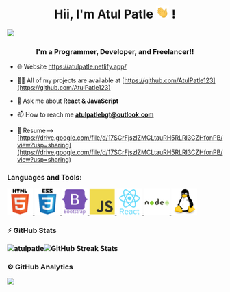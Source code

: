 <h1 align="center"> Hii, I'm Atul Patle <img src="https://raw.githubusercontent.com/ABSphreak/ABSphreak/master/gifs/Hi.gif" width="30px"> ! </h1>
<img src="https://raw.githubusercontent.com/halfrost/halfrost/master/icons/header_.png"/>
<h3 align="center">I'm a Programmer, Developer, and Freelancer!!</h3>


- 🌐 Website https://atulpatle.netlify.app/

- 👨‍💻 All of my projects are available at [https://github.com/AtulPatle123](https://github.com/AtulPatle123)

- 💬 Ask me about **React & JavaScript**

- 📫 How to reach me **atulpatlebgt@outlook.com**

- 📄 Resume--> [https://drive.google.com/file/d/17SCrFjszlZMCLtauRH5RLRl3CZHfonPB/view?usp=sharing](https://drive.google.com/file/d/17SCrFjszlZMCLtauRH5RLRl3CZHfonPB/view?usp=sharing)


<h3 align="left">Languages and Tools:</h3>
<p align="left"> <a href="https://www.w3.org/html/" target="_blank"> <img src="https://raw.githubusercontent.com/devicons/devicon/master/icons/html5/html5-original-wordmark.svg" alt="html5" width="60" height="60"/> </a>   <a href="https://www.w3schools.com/css/" target="_blank"> <img src="https://raw.githubusercontent.com/devicons/devicon/master/icons/css3/css3-original-wordmark.svg" alt="css3" width="60" height="60"/> </a>    <a href="https://getbootstrap.com" target="_blank"> <img src="https://raw.githubusercontent.com/devicons/devicon/master/icons/bootstrap/bootstrap-plain-wordmark.svg" alt="bootstrap" width="60" height="60"/> </a>    <a href="https://developer.mozilla.org/en-US/docs/Web/JavaScript" target="_blank"> <img src="https://raw.githubusercontent.com/devicons/devicon/master/icons/javascript/javascript-original.svg" alt="javascript" width="60" height="60"/> </a>    <a href="https://reactjs.org/" target="_blank"> <img src="https://raw.githubusercontent.com/devicons/devicon/master/icons/react/react-original-wordmark.svg" alt="react" width="60" height="60"/> </a>    <a href="https://nodejs.org" target="_blank"> <img src="https://raw.githubusercontent.com/devicons/devicon/master/icons/nodejs/nodejs-original-wordmark.svg" alt="nodejs" width="60" height="60"/> </a>   <a href="https://www.linux.org/" target="_blank"> <img src="https://raw.githubusercontent.com/devicons/devicon/master/icons/linux/linux-original.svg" alt="linux" width="60" height="60"/> </a> </p>


<h3> ⚡ GitHub Stats
<p><img align="left" src="https://github-readme-stats.vercel.app/api/top-langs?username=atulpatle123&show_icons=true&title_color=ffffff&icon_color=bb2acf&text_color=daf7dc&bg_color=191919" alt="atulpatle" /></p>

<!-- <p><img align="center" src="https://github-readme-streak-stats.herokuapp.com/?user=atulpatle123&theme=dark" alt="atulpatle" /></p> -->

![GitHub Streak Stats](https://github-readme-streak-stats.herokuapp.com/?user=atulpatle123&theme=dark)

<h3> ⚙️  GitHub Analytics </h3>
<img src="https://activity-graph.herokuapp.com/graph?username=atulpatle123&show_icons=true&count_private=true&area=true&&color=333333&line=ABD6DFFF&point=89ABE3FF&hide_border=true" />
